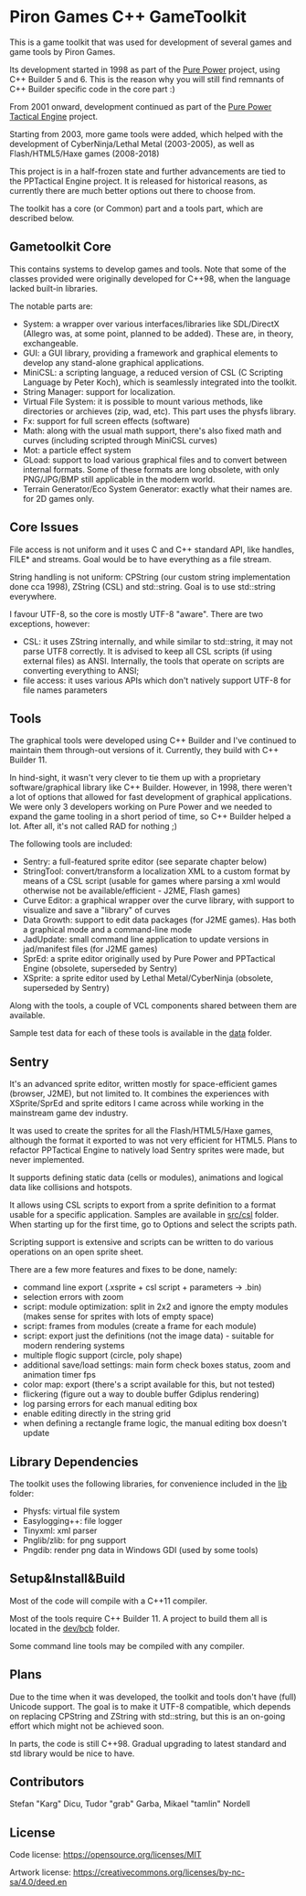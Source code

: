 # Piron Games C++ GameToolkit

This is a game toolkit that was used for development of several games and game tools by Piron Games. 

Its development started in 1998 as part of the [Pure Power](https://www.pirongames.com/games/ppower/ppower.htm) project, using C++ Builder 5 and 6. This is the reason why you will still find remnants of C++ Builder specific code in the core part :)

From 2001 onward, development continued as part of the [Pure Power Tactical Engine](http://sourceforge.net/projects/pptactical/) project.

Starting from 2003, more game tools were added, which helped with the development of CyberNinja/Lethal Metal (2003-2005), as well as Flash/HTML5/Haxe games (2008-2018)

This project is in a half-frozen state and further advancements are tied to the PPTactical Engine project. It is released for historical reasons, as currently there are much better options out there to choose from.

The toolkit has a core (or Common) part and a tools part, which are described below.

## Gametoolkit Core

This contains systems to develop games and tools. Note that some of the classes provided were originally developed for C++98, when the language lacked built-in libraries.

The notable parts are:

* System: a wrapper over various interfaces/libraries like SDL/DirectX (Allegro was, at some point, planned to be added). These are, in theory, exchangeable.
* GUI: a GUI library, providing a framework and graphical elements to develop any stand-alone graphical applications.
* MiniCSL: a scripting language, a reduced version of CSL (C Scripting Language by Peter Koch), which is seamlessly integrated into the toolkit.
* String Manager: support for localization.
* Virtual File System: it is possible to mount various methods, like directories or archieves (zip, wad, etc). This part uses the physfs library.
* Fx: support for full screen effects (software)
* Math: along with the usual math support, there's also fixed math and curves (including scripted through MiniCSL curves)
* Mot: a particle effect system
* GLoad: support to load various graphical files and to convert between internal formats. Some of these formats are long obsolete, with only PNG/JPG/BMP still applicable in the modern world.
* Terrain Generator/Eco System Generator: exactly what their names are. for 2D games only.

## Core Issues

File access is not uniform and it uses C and C++ standard API, like handles, FILE* and streams. Goal would be to have everything as a file stream.

String handling is not uniform: CPString (our custom string implementation done cca 1998), ZString (CSL) and std::string. Goal is to use std::string everywhere.

I favour UTF-8, so the core is mostly UTF-8 "aware". There are two exceptions, however:
* CSL: it uses ZString internally, and while similar to std::string, it may not parse UTF8 correctly. It is advised to keep all CSL scripts (if using external files) as ANSI. Internally, the tools that operate on scripts are converting everything to ANSI;
* file access: it uses various APIs which don't natively support UTF-8 for file names parameters

## Tools

The graphical tools were developed using C++ Builder and I've continued to maintain them through-out versions of it. Currently, they build with C++ Builder 11.

In hind-sight, it wasn't very clever to tie them up with a proprietary software/graphical library like C++ Builder. However, in 1998, there weren't a lot of options that allowed for fast development of graphical applications. We were only 3 developers working on Pure Power and we needed to expand the game tooling in a short period of time, so C++ Builder helped a lot. After all, it's not called RAD for nothing ;)

The following tools are included:

* Sentry: a full-featured sprite editor (see separate chapter below)
* StringTool: convert/transform a localization XML to a custom format by means of a CSL script (usable for games where parsing a xml would otherwise not be available/efficient - J2ME, Flash games)
* Curve Editor: a graphical wrapper over the curve library, with support to visualize and save a "library" of curves
* Data Growth: support to edit data packages (for J2ME games). Has both a graphical mode and a command-line mode 
* JadUpdate: small command line application to update versions in jad/manifest files (for J2ME games)
* SprEd: a sprite editor originally used by Pure Power and PPTactical Engine (obsolete, superseded by Sentry)
* XSprite: a sprite editor used by Lethal Metal/CyberNinja (obsolete, superseded by Sentry)

Along with the tools, a couple of VCL components shared between them are available.

Sample test data for each of these tools is available in the [data](https://github.com/stefandee/gametoolkit/tree/main/data) folder.

## Sentry
It's an advanced sprite editor, written mostly for space-efficient games (browser, J2ME), but not limited to. It combines the experiences with XSprite/SprEd and sprite editors I came across while working in the mainstream game dev industry.

It was used to create the sprites for all the Flash/HTML5/Haxe games, although the format it exported to was not very efficient for HTML5. Plans to refactor PPTactical Engine to natively load Sentry sprites were made, but never implemented.

It supports defining static data (cells or modules), animations and logical data like collisions and hotspots.

It allows using CSL scripts to export from a sprite definition to a format usable for a specific application. Samples are available in [src/csl](https://github.com/stefandee/gametoolkit/tree/main/src/csl/Sentry) folder. When starting up for the first time, go to Options and select the scripts path.

Scripting support is extensive and scripts can be written to do various operations on an open sprite sheet.

There are a few more features and fixes to be done, namely:
* command line export (.xsprite + csl script + parameters -> .bin)
* selection errors with zoom
* script: module optimization: split in 2x2 and ignore the empty modules (makes sense for sprites with lots of empty space)
* script: frames from modules (create a frame for each module)
* script: export just the definitions (not the image data) - suitable for modern rendering systems
* multiple flogic support (circle, poly shape)
* additional save/load settings: main form check boxes status, zoom and animation timer fps
* color map: export (there's a script available for this, but not tested)
* flickering (figure out a way to double buffer Gdiplus rendering)
* log parsing errors for each manual editing box
* enable editing directly in the string grid
* when defining a rectangle frame logic, the manual editing box doesn't update

## Library Dependencies
The toolkit uses the following libraries, for convenience included in the [lib](https://github.com/stefandee/gametoolkit/tree/main/lib) folder:

* Physfs: virtual file system
* Easylogging++: file logger
* Tinyxml: xml parser
* Pnglib/zlib: for png support
* Pngdib: render png data in Windows GDI (used by some tools)

## Setup&Install&Build
Most of the code will compile with a C++11 compiler.

Most of the tools require C++ Builder 11. A project to build them all is located in the [dev/bcb](https://github.com/stefandee/gametoolkit/tree/main/dev/bcb) folder.

Some command line tools may be compiled with any compiler.

## Plans
Due to the time when it was developed, the toolkit and tools don't have (full) Unicode support. The goal is to make it UTF-8 compatible, which depends on replacing CPString and ZString with std::string, but this is an on-going effort which might not be achieved soon.

In parts, the code is still C++98. Gradual upgrading to latest standard and std library would be nice to have.

## Contributors
Stefan "Karg" Dicu, Tudor "grab" Garba, Mikael "tamlin" Nordell

## License

Code license:
https://opensource.org/licenses/MIT

Artwork license:
https://creativecommons.org/licenses/by-nc-sa/4.0/deed.en